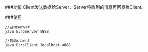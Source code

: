 ###功能
Client发送数据给Server，Server将收到的消息再回发给Client。

###使用
```shell script
//启动server
java EchoServer 8888

//启动client
java EchoClient localhost 8888
```
